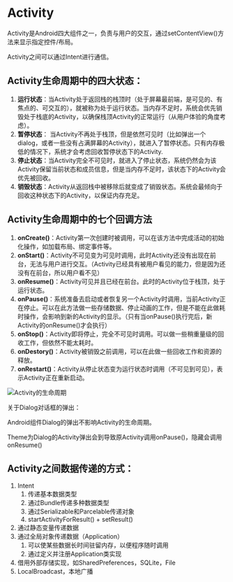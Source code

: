 # Activity

Activity是Android四大组件之一，负责与用户的交互，通过setContentView()方法来显示指定控件/布局。

Activity之间可以通过Intent进行通信。

## Activity生命周期中的四大状态：

1. **运行状态**：当Activity处于返回栈的栈顶时（处于屏幕最前端，是可见的、有焦点的、可交互的），就被称为处于运行状态。当内存不足时，系统会优先销毁处于栈底的Activity，以确保栈顶Activity的正常运行（从用户体验的角度考虑）。
2. **暂停状态**： 当Activity不再处于栈顶，但是依然可见时（比如弹出一个dialog，或者一些没有占满屏幕的Activity），就进入了暂停状态。只有内存极低的情况下，系统才会考虑回收暂停状态下的Activity.
3. **停止状态**：当Activity完全不可见时，就进入了停止状态，系统仍然会为该Activity保留当前状态和成员信息，但是当内存不足时，该状态下的Activity会优先被回收。
4. **销毁状态**：Activity从返回栈中被移除后就变成了销毁状态。系统会最倾向于回收这种状态下的Activity，以保证内存充足。

## Activity生命周期中的七个回调方法

1. **onCreate()**：Activity第一次创建时被调用，可以在该方法中完成活动的初始化操作，如加载布局、绑定事件等。
2. **onStart()**：Activity不可见变为可见时调用，此时Activity还没有出现在前台，无法与用户进行交互。（Activity已经具有被用户看见的能力，但是因为还没有在前台，所以用户看不见）
3. **onResume()**：Activity可见并且已经在前台。此时的Activity位于栈顶，处于运行状态。
4. **onPause()**：系统准备去启动或者恢复另一个Activity时调用，当前Activity正在停止。可以在此方法做一些存储数据、停止动画的工作，但是不能在此做耗时操作，会影响到新的Activity的显示。（只有当onPause()执行完后，新Activity的onResume()才会执行）
5. **onStop()**：Activity即将停止，完全不可见时调用。可以做一些稍重量级的回收工作，但依然不能太耗时。
6. **onDestory()**：Activity被销毁之前调用，可以在此做一些回收工作和资源的释放。
7. **onRestart()**：Activity从停止状态变为运行状态时调用（不可见到可见），表示Activity正在重新启动。

![Activity的生命周期](D:\MyGitHouse\Notes\Android笔记.assets\Activity的生命周期.png)



关于Dialog对话框的弹出：

Android组件Dialog的弹出不影响Activity的生命周期。

Theme为Dialog的Activity弹出会到导致原Activity调用onPause()，隐藏会调用onResume()



## Activity之间数据传递的方式：

1. Intent
   1. 传递基本数据类型
   2. 通过Bundle传递多种数据类型
   3. 通过Serializable和Parcelable传递对象
   4. startActivityForResult() + setResult()
2. 通过静态变量传递数据
3. 通过全局对象传递数据（Application）
   1. 可以使某些数据长时间驻留内存，以便程序随时调用
   2. 通过定义并注册Application类实现
4. 借用外部存储实现，如SharedPreferences，SQLite，File
5. LocalBroadcast，本地广播